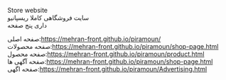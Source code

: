 Store website                                                                                                                                                    
سایت فروشگاهی کاملا ریسپانیو                                                                                                                                                     
داری پنج صفحه                                                                                                                                                             
  
صفحه اصلی:https://mehran-front.github.io/piramoun/                                                                                                                               
صفحه محصولات:https://mehran-front.github.io/piramoun/shop-page.html                                                                                                      
صفحه محصول:https://mehran-front.github.io/piramoun/product.html                                                                                                          
صفحه آگهی ها:https://mehran-front.github.io/piramoun/shop-page.html                                                                                                           
صفحه اگهی:https://mehran-front.github.io/piramoun/Advertising.html
